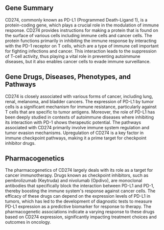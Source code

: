 ## Gene Summary
CD274, commonly known as PD-L1 (Programmed Death-Ligand 1), is a protein-coding gene, which plays a crucial role in the modulation of immune response. CD274 provides instructions for making a protein that is found on the surface of various cells including immune cells and cancer cells. The protein functions primarily in inhibiting the immune response by interacting with the PD-1 receptor on T cells, which are a type of immune cell important for fighting infections and cancer. This interaction leads to the suppression of T-cell activity, thus playing a vital role in preventing autoimmune diseases, but it also enables cancer cells to evade immune surveillance.

## Gene Drugs, Diseases, Phenotypes, and Pathways
CD274 is closely associated with various forms of cancer, including lung, renal, melanoma, and bladder cancers. The expression of PD-L1 by tumor cells is a significant mechanism for immune resistance, particularly against T cells that are specific to tumor antigens. Moreover, the role of PD-L1 has been deeply studied in contexts of autoimmune diseases where inhibiting its interaction with PD-1 shows therapeutic potential. The pathways associated with CD274 primarily involve immune system regulation and tumor evasion mechanisms. Upregulation of CD274 is a key factor in immune checkpoint pathways, making it a prime target for checkpoint inhibitor drugs.

## Pharmacogenetics
The pharmacogenetics of CD274 largely deals with its role as a target for cancer immunotherapy. Drugs known as checkpoint inhibitors, such as pembrolizumab (Keytruda) and nivolumab (Opdivo), are monoclonal antibodies that specifically block the interaction between PD-L1 and PD-1, thereby boosting the immune system's response against cancer cells. The efficacy of these drugs can depend on the expression levels of PD-L1 in tumors, which has led to the development of diagnostic tests to measure PD-L1 expression as a predictive biomarker for response to therapy. The pharmacogenetic associations indicate a varying response to these drugs based on CD274 expression, significantly impacting treatment choices and outcomes in oncology.